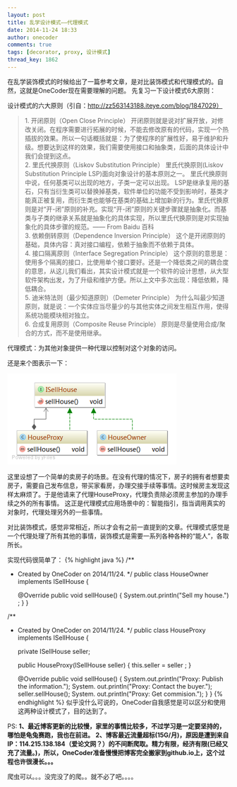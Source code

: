 ```yaml
---
layout: post
title: 乱学设计模式——代理模式
date: 2014-11-24 18:33
author: onecoder
comments: true
tags: [decorator, proxy, 设计模式]
thread_key: 1862
---
```

在乱学装饰模式的时候给出了一篇参考文章，是对比装饰模式和代理模式的。自然，这就是OneCoder现在需要理解的问题。
先复习一下设计模式6大原则：

设计模式的六大原则（引自：http://zz563143188.iteye.com/blog/1847029）
<blockquote>
1.	开闭原则（Open Close Principle）
开闭原则就是说对扩展开放，对修改关闭。在程序需要进行拓展的时候，不能去修改原有的代码，实现一个热插拔的效果。所以一句话概括就是：为了使程序的扩展性好，易于维护和升级。想要达到这样的效果，我们需要使用接口和抽象类，后面的具体设计中我们会提到这点。
<br>
2.	里氏代换原则（Liskov Substitution Principle）
里氏代换原则(Liskov Substitution Principle LSP)面向对象设计的基本原则之一。 里氏代换原则中说，任何基类可以出现的地方，子类一定可以出现。 LSP是继承复用的基石，只有当衍生类可以替换掉基类，软件单位的功能不受到影响时，基类才能真正被复用，而衍生类也能够在基类的基础上增加新的行为。里氏代换原则是对“开-闭”原则的补充。实现“开-闭”原则的关键步骤就是抽象化。而基类与子类的继承关系就是抽象化的具体实现，所以里氏代换原则是对实现抽象化的具体步骤的规范。—— From Baidu 百科
<br>
3.	依赖倒转原则（Dependence Inversion Principle）
这个是开闭原则的基础，具体内容：真对接口编程，依赖于抽象而不依赖于具体。
<br>
4.	接口隔离原则（Interface Segregation Principle）
这个原则的意思是：使用多个隔离的接口，比使用单个接口要好。还是一个降低类之间的耦合度的意思，从这儿我们看出，其实设计模式就是一个软件的设计思想，从大型软件架构出发，为了升级和维护方便。所以上文中多次出现：降低依赖，降低耦合。
<br>
5.	迪米特法则（最少知道原则）（Demeter Principle）
为什么叫最少知道原则，就是说：一个实体应当尽量少的与其他实体之间发生相互作用，使得系统功能模块相对独立。
<br>
6.	合成复用原则（Composite Reuse Principle）
原则是尽量使用合成/聚合的方式，而不是使用继承。
</blockquote>

代理模式：为其他对象提供一种代理以控制对这个对象的访问。


还是来个图表示一下：

<img class="aligncenter" src="/images/oldposts/proxy-uml.png" alt="" width="384" height="206" />

这里设想了一个简单的卖房子的场景。在没有代理的情况下，房子的拥有者想要卖房子，需要自己发布信息，带买家看房，办理交接手续等事情。这时候房主发现这样太麻烦了。于是他请来了代理HouseProxy，代理负责除必须房主参加的办理手续之外的所有事情。
这正是代理模式应用场景中的：智能指引，指当调用真实的对象时，代理处理另外的一些事情。

对比装饰模式，感觉非常相近，所以才会有之前一直提到的文章。代理模式感觉是一个代理处理了所有其他的事情，装饰模式是需要一系列各种各种的“能人”，各取所长。

实现代码很简单了：
{% highlight java %}
/**
* Created by OneCoder on 2014/11/24.
*/
public class HouseOwner implements ISellHouse {

    @Override
    public void sellHouse() {
        System.out.println("Sell my house.") ;
    }
}

/**
* Created by OneCoder on 2014/11/24.
*/
public class HouseProxy implements ISellHouse {

    private ISellHouse seller;

    public HouseProxy(ISellHouse seller) {
        this.seller = seller ;
    }

    @Override
    public void sellHouse() {
        System.out.println("Proxy: Publish the information.");
        System. out.println("Proxy: Contact the buyer.");
        seller.sellHouse();
        System. out.println("Proxy: Get commision.");
    }
}
{% endhighlight %}
似乎没什么可说的，OneCoder自我感觉是可以区分和使用这两种设计模式了，目的达到了。

PS:
<strong>1、最近博客更新的比较慢，家里的事情比较多，不过学习是一定要坚持的，哪怕是龟兔赛跑，我也在前进。</strong>
<strong>2、博客最近流量超标(15G/月)，原因是遭到来自IP：114.215.138.184（爱论文网？）的不间断爬取。精力有限，经济有限(已经又充了流量。)，所以，OneCoder准备慢慢把博客完全搬家到github.io上，这个过程也许很漫长。。。</strong>

爬虫可以。。。没完没了的爬。。就不必了吧。。。。
